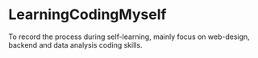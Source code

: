 # LearningCodingMyself
To record the process during self-learning, mainly focus on web-design, backend and data analysis coding skills.
